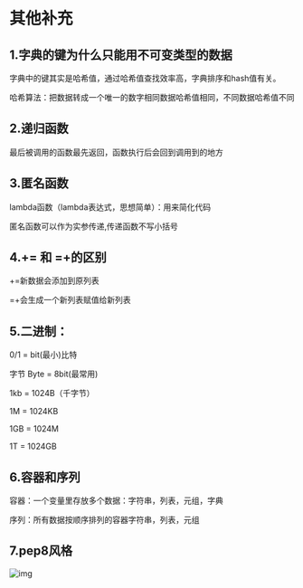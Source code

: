 # 其他补充

## 1.字典的键为什么只能用不可变类型的数据

字典中的键其实是哈希值，通过哈希值查找效率高，字典排序和hash值有关。

哈希算法：把数据转成一个唯一的数字相同数据哈希值相同，不同数据哈希值不同



## 2.递归函数

最后被调用的函数最先返回，函数执行后会回到调用到的地方



## 3.匿名函数

lambda函数（lambda表达式，思想简单）：用来简化代码

匿名函数可以作为实参传递,传递函数不写小括号



## 4.+= 和 =+的区别

+=新数据会添加到原列表

=+会生成一个新列表赋值给新列表



##  5.二进制：

0/1 = bit(最小)比特

字节 Byte = 8bit(最常用)

1kb = 1024B（千字节）

1M = 1024KB

1GB = 1024M

1T = 1024GB



## 6.容器和序列

容器：一个变量里存放多个数据：字符串，列表，元组，字典

序列：所有数据按顺序排列的容器字符串，列表，元组



## 7.pep8风格

![img](../src/6.知识扩充/20python.jpg)